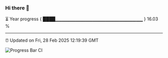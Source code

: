 ### Hi there 👋

⏳ Year progress { ████▁▁▁▁▁▁▁▁▁▁▁▁▁▁▁▁▁▁▁▁▁▁▁▁▁▁ } 16.03 %

---

⏰ Updated on Fri, 28 Feb 2025 12:19:39 GMT

![Progress Bar CI](https://github.com/Shyam-Makwana/GitHub-Actions-Demo/workflows/Progress%20Bar%20CI/badge.svg)
